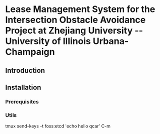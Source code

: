 # Lease Management System for the Intersection Obstacle Avoidance Project at Zhejiang University -- University of Illinois Urbana-Champaign

## Introduction

## Installation

### Prerequisites

### Utils

tmux send-keys -t foss:etcd 'echo hello qcar' C-m
